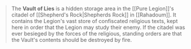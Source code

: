 > The **Vault of Lies** is a hidden storage area in the [[Pure Legion]]'s citadel of [[Shepherd's Rock|Shepherds Rock]] in [[Rahadoum]]. It contains the Legion's vast store of confiscated religious texts, kept here in order that the Legion may study their enemy.
> If the citadel was ever besieged by the forces of the religious, standing orders are that the Vault's contents should be destroyed by fire.







